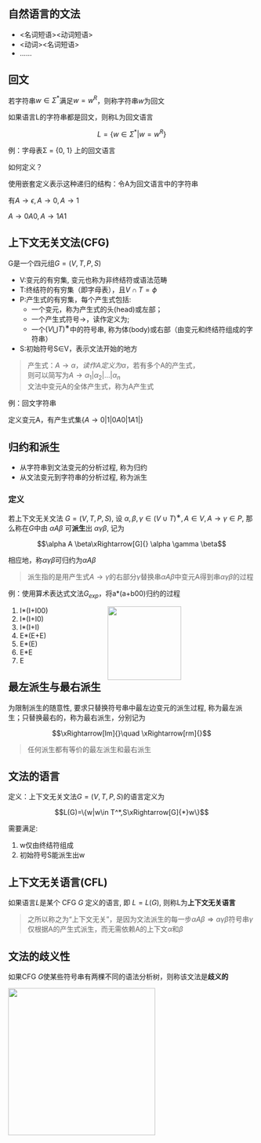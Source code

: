 ## 自然语言的文法

- <名词短语><动词短语>
- <动词><名词短语>
- ……

## 回文

若字符串$w\in \Sigma^*$满足$w=w^R$，则称字符串$w$为回文

如果语言L的字符串都是回文，则称L为回文语言

$$L=\{w\in \Sigma^*|w=w^R\}$$

例：字母表Σ = {0, 1} 上的回文语言

如何定义？

使用嵌套定义表示这种递归的结构：令A为回文语言中的字符串

有$A\to \epsilon,A\to0,A\to 1$

$A\to0A0,A\to1A1$

## 上下文无关文法(CFG)

G是一个四元组$G=(V,T,P,S)$

- V:变元的有穷集, 变元也称为非终结符或语法范畴
- T:终结符的有穷集（即字母表），且$V\cap T=\phi$
- P:产生式的有穷集，每个产生式包括:
    - 一个变元，称为产生式的头(head)或左部；
    - 一个产生式符号→，读作定义为;
    - 一个$(V⋃T)^∗$中的符号串, 称为体(body)或右部（由变元和终结符组成的字符串）
- S:初始符号S∈V，表示文法开始的地方

> 产生式：$A\to \alpha，读作A定义为\alpha$，若有多个A的产生式，<br>
> 则可以简写为$A\to\alpha_1|\alpha_2|\dots|\alpha_n$<br>
> 文法中变元A的全体产生式，称为A产生式<br>

例：回文字符串

定义变元A，有产生式集$\{A\to 0|1|0A0|1A1|\}$

## 归约和派生

- 从字符串到文法变元的分析过程, 称为归约
- 从文法变元到字符串的分析过程, 称为派生

### 定义

若上下文无关文法 $G = (V, T, P, S)$, 设 $α, β, γ ∈ (V ∪ T)^∗, A ∈ V , A → γ ∈ P$, 那么称在$G$中由 $αAβ$ 可**派生**出 $αγβ$, 记为

$$\alpha A \beta\xRightarrow[G]{} \alpha \gamma \beta$$

相应地，称$\alpha\gamma\beta$可归约为$\alpha A \beta$

> 派生指的是用产生式$A\to \gamma$的右部分$\gamma$替换串$\alpha A\beta$中变元A得到串$\alpha\gamma\beta$的过程

例：使用算术表达式文法$G_{exp}$，将a*(a+b00)归约的过程

<img src="https://github.com/DINOREXNB/DINOREXNB.github.io/blob/main/docs/images/xsyy9-1.png?raw=true" style="width:150px;margin-right:30%;" align=right>

1. I*(I+I00)
2. I*(I+I0)
3. I*(I+I)
4. E*(E+E)
5. E*(E)
6. E*E
7. E

## 最左派生与最右派生

为限制派生的随意性, 要求只替换符号串中最左边变元的派生过程, 称为最左派生；只替换最右的，称为最右派生，分别记为

$$\xRightarrow[lm]{}\quad \xRightarrow[rm]{}$$

> 任何派生都有等价的最左派生和最右派生

## 文法的语言

定义：上下文无关文法$G=(V,T,P,S)$的语言定义为

$$L(G)=\{w|w\in T^*,S\xRightarrow[G]{*}w\}$$

需要满足:

1. w仅由终结符组成
2. 初始符号S能派生出w

## 上下文无关语言(CFL)

如果语言$L$是某个 CFG $G$ 定义的语言, 即 $L = L(G)$, 则称L为**上下文无关语言**

> 之所以称之为“上下文无关”，是因为文法派生的每一步$\alpha A\beta \Rightarrow \alpha\gamma\beta$符号串$\gamma$仅根据A的产生式派生，而无需依赖A的上下文$\alpha$和$\beta$

## 文法的歧义性

如果CFG $G$使某些符号串有两棵不同的语法分析树，则称该文法是**歧义的**

<img src="https://github.com/DINOREXNB/DINOREXNB.github.io/blob/main/docs/images/xsyy9-2.png?raw=true" style="width:300px;" align=center>